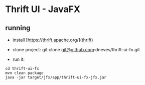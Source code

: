 # Thrift UI - JavaFX

## running

- install [https://thrift.apache.org/](thrift)

- clone project: 
git clone git@github.com:dneves/thrift-ui-fx.git

- run it:
```
cd thrift-ui-fx
mvn clean package
java -jar target/jfx/app/thrift-ui-fx-jfx.jar
```

